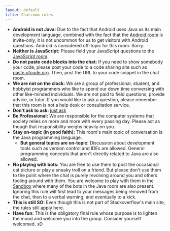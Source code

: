 ```yaml
---
layout: default
title: Chatroom rules
---
```


 * **Android is not Java:** Due to the fact that Android uses Java as its main development language, combined with the fact that the [Android room](https://chat.stackoverflow.com/rooms/15/android) is invite-only, it is not uncommon for us to get visitors with Android questions. Android is considered off-topic for this room. Sorry.
 * **Neither is JavaScript:** Please field your JavaScript questions to the [JavaScript room](https://chat.stackoverflow.com/rooms/17/javascript).
 * **Do not paste code blocks into the chat:** If you need to show somebody your code, please post your code to a code sharing site such as [paste.ofcode.org](https://paste.ofcode.org/). Then, post the URL to your code snippet in the chat room.
 * **We are not on the clock:** We are a group of professional, student, and hobbyist programmers who like to spend our down time conversing with other like-minded individuals. We are not paid to field questions, provide advice, or tutor. If you would like to ask a question, please remember that this room is not a help desk or consultation service.
 * **Don't ask to ask:** [just ask](http://sol.gfxile.net/dontask.html)
 * **Be Professional:** We are responsible for the computer systems that society relies on more and more with every passing day. Please act as though that responsibility weighs heavily on you.
 * **Stay on-topic (in good faith):** This room's main topic of conversation is the Java programming language.
     * **But general topics are on-topic:** Discussion about development tools such as version control and IDEs are allowed. General programming concepts that aren't directly related to Java are also allowed.
 * **No playing with bots:** You are free to use them to post the occasional cat picture or play a sneaky troll on a friend. But please don't use them to the point where the chat is purely revolving around you and others fooling around with them. You are welcome to play with them in the [Sandbox](https://chat.stackoverflow.com/rooms/1/sandbox) where many of the bots in the Java room are also present. Ignoring this rule will first lead to your messages being removed from the chat, then to a verbal warning, and eventually to a kick.
 * **This is still SO:** Even though this is not part of Stackoverflow's main site, the rules still apply here.
 * **Have fun:** This is the obligatory final rule whose purpose is to lighten the mood and welcome you into the group. Consider yourself welcomed. xD
